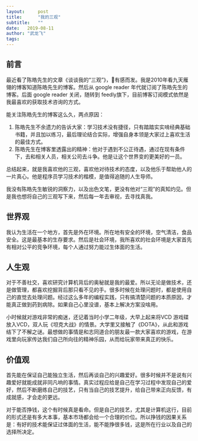 ```yaml
---
layout:     post
title:      "我的三观"
subtitle:   "" 
date:   2019-08-11
author: "武龙飞"
tags:
---
```


## 前言
最近看了陈皓先生的文章《谈谈我的“三观”》，有感而发。我是2010年看九天雁翎的博客知道陈皓先生的博客。然后从 google reader 年代就订阅了陈皓先生的博客。后面 google reader 关闭，随转到 feedly旗下，目前博客订阅模式依然是我最喜欢的获取技术咨询的方式。

能关注陈皓先生的博客这么久，两点原因：

1. 陈皓先生不余遗力的告诉大家：学习技术没有捷径，只有踏踏实实啃经典基础书籍，并且加以练习，最后理论结合实际，增强自身本领是大家过上喜欢生活的最佳方式。
2. 陈皓先生在博客里透露出的精神：他对于遇到不公正待遇，通过在现有条件下，去和相关人员，相关公司去斗争。他是让这个世界变的更美好的一员。

总结起来，就是我喜欢他的三观，喜欢他对待技术的态度，以及他乐于帮助他人的一片真心。他是程序员学习技术的楷模，是值得追随的人生导师。

我没有陈皓先生敏锐的洞察力，以及出色文笔，更没有他对“三观”的真知灼见。但是我也想将自己的三观写下来，然后每一年去审视，去寻找真我。

## 世界观
我认为生活在一个地方，首先是外在环境。所在地有安全的环境，空气清洁，食品安全。这是最基本的生存要求。然后是社会环境，我所喜欢的社会环境是大家首先有相对公平的竞争环境，每个人通过努力能过生体面的生活。

## 人生观
对于不善社交，喜欢研究计算机背后的奥秘就是我的最爱。所以无论是做技术，还是做管理，都喜欢挖掘背后那只看不见的手。很多时候在处理问题时，都是使用自己的直觉去处理问题。经过这么多年的编程实践，只有搞清楚问题的本质原因，才能真正做到药到病除。如果自己心里没谱，基本上解决方案没啥用。

小时候就对游戏非常的痴迷，还记着当时小学二年级，大早上起来将VCD 游戏碟放入VCD，双人玩《坦克大战》的情景。大学里又接触了《DOTA》，从此和游戏结下了不解之谜。最想做的事情是和志同道合的朋友最一款大家喜欢的游戏，在游戏里向玩家传达我们自己所向往的精神乐园，从而给玩家带来真正的快乐。

## 价值观
首先能在保证自己能独立生活，然后再谈自己的兴趣爱好。很多时候并不是说有兴趣爱好就能成就非同凡响的事情。真实过程应给是自己在学习过程中发现自己的爱好，然后不断磨练自己的技艺，只有当自己的技艺提升，给自己带来正向反馈，有成就感，才会走的更远。

对于能否挣钱，这个有时候真是看命。但是自己的技艺，尤其是计算机这行，目前的形式还是有多大本事，基本市场都会给一个合理的价位。所以挣钱的因果关系是：有好的技术能保证过体面的生活，能不能挣很多钱，这是所在行业以及自己的选择所决定。